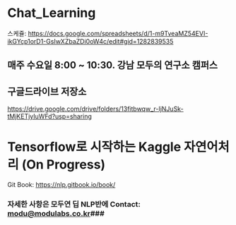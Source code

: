 # Chat_Learning
스케쥴: https://docs.google.com/spreadsheets/d/1-m9TveaMZ54EVI-ikGYcp1orD1-GsIwXZbaZDi0oW4c/edit#gid=1282839535
## 매주 수요일 8:00 ~ 10:30. 강남 모두의 연구소 캠퍼스

## 구글드라이브 저장소
https://drive.google.com/drive/folders/13fitbwqw_r-IjNJuSk-tMjKETjyIuWFd?usp=sharing

# Tensorflow로 시작하는 Kaggle 자연어처리 (On Progress)
Git Book: https://nlp.gitbook.io/book/

### 자세한 사항은 모두연 딥 NLP반에 Contact: modu@modulabs.co.kr###
